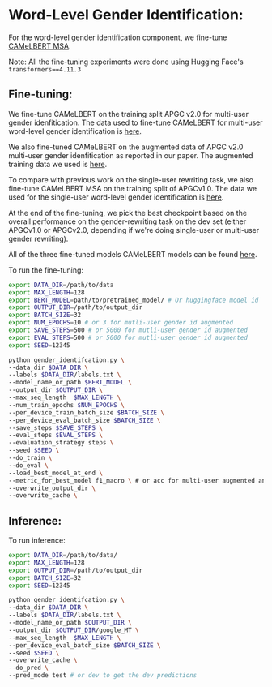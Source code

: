 # Word-Level Gender Identification:

For the word-level gender identification component, we fine-tune [CAMeLBERT MSA](https://huggingface.co/CAMeL-Lab/bert-base-arabic-camelbert-msa).

Note: All the fine-tuning experiments were done using Hugging Face's `transformers==4.11.3`

## Fine-tuning:


We fine-tune CAMeLBERT on the training split APGC v2.0 for multi-user gender idenfitication. The data used to fine-tune CAMeLBERT for multi-user word-level gender identification is [here](https://github.com/balhafni/gender-rewriting/tree/master/data/gender-id/multi_user).<br/>

We also fine-tuned CAMeLBERT on the augmented data of APGC v2.0 multi-user gender idenfitication as reported in our paper. The augmented training data we used is [here](https://github.com/balhafni/gender-rewriting/tree/master/data/gender-id/multi_user/augmented_data). 

To compare with previous work on the single-user rewriting task, we also fine-tune CAMeLBERT MSA on the training split of APGCv1.0. The data we used for the single-user word-level gender identification is [here](https://github.com/balhafni/gender-rewriting/tree/master/data/gender-id/single_user).

At the end of the fine-tuning, we pick the best checkpoint based on the overall performance on the gender-rewriting task on the dev set (either APGCv1.0 or APGCv2.0, depending if we're doing single-user or multi-user gender rewriting).<br/>

All of the three fine-tuned models CAMeLBERT models can be found [here](https://drive.google.com/drive/folders/1IxmvY5xrnAq5QXBhKOEK908Z7H5R7uYp?usp=sharing).<br/>

To run the fine-tuning:

```bash
export DATA_DIR=/path/to/data
export MAX_LENGTH=128
export BERT_MODEL=path/to/pretrained_model/ # Or huggingface model id 
export OUTPUT_DIR=/path/to/output_dir
export BATCH_SIZE=32
export NUM_EPOCHS=10 # or 3 for mutli-user gender id augmented 
export SAVE_STEPS=500 # or 5000 for mutli-user gender id augmented 
export EVAL_STEPS=500 # or 5000 for mutli-user gender id augmented  
export SEED=12345

python gender_identifcation.py \
--data_dir $DATA_DIR \
--labels $DATA_DIR/labels.txt \
--model_name_or_path $BERT_MODEL \
--output_dir $OUTPUT_DIR \
--max_seq_length  $MAX_LENGTH \
--num_train_epochs $NUM_EPOCHS \
--per_device_train_batch_size $BATCH_SIZE \
--per_device_eval_batch_size $BATCH_SIZE \
--save_steps $SAVE_STEPS \
--eval_steps $EVAL_STEPS \
--evaluation_strategy steps \
--seed $SEED \
--do_train \
--do_eval \
--load_best_model_at_end \
--metric_for_best_model f1_macro \ # or acc for multi-user augmented and single-user gender id
--overwrite_output_dir \
--overwrite_cache \
```

## Inference:
To run inference:
```bash
export DATA_DIR=/path/to/data/
export MAX_LENGTH=128
export OUTPUT_DIR=/path/to/output_dir
export BATCH_SIZE=32
export SEED=12345

python gender_identifcation.py \
--data_dir $DATA_DIR \
--labels $DATA_DIR/labels.txt \
--model_name_or_path $OUTPUT_DIR \
--output_dir $OUTPUT_DIR/google_MT \
--max_seq_length  $MAX_LENGTH \
--per_device_eval_batch_size $BATCH_SIZE \
--seed $SEED \
--overwrite_cache \
--do_pred \
--pred_mode test # or dev to get the dev predictions
```

